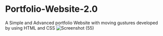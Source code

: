 # Portfolio-Website-2.0
A Simple and Advanced portfolio Website with moving gustures developed by using HTML and CSS
![Screenshot (55)](https://user-images.githubusercontent.com/61191750/103538776-e05de480-4ebc-11eb-96e1-31748b20ed2c.png)
